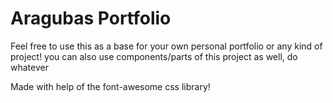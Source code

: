 # Aragubas Portfolio
Feel free to use this as a base for your own personal portfolio or any kind of project! you can also use components/parts of this project as well, do whatever

Made with help of the font-awesome css library!